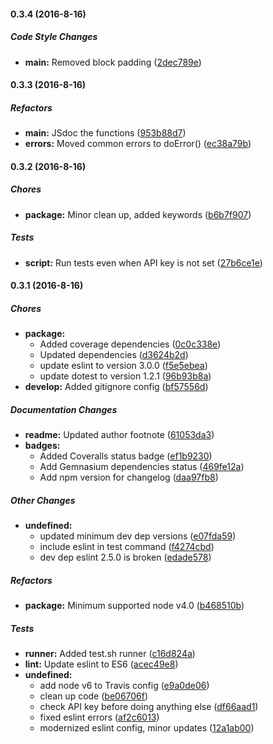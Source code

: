 #### 0.3.4 (2016-8-16)

##### Code Style Changes

* **main:** Removed block padding ([2dec789e](https://github.com/fvdm/nodejs-overheid.io/commit/2dec789e1813b13060b35a695b297b9c42fee8d6))

#### 0.3.3 (2016-8-16)

##### Refactors

* **main:** JSdoc the functions ([953b88d7](https://github.com/fvdm/nodejs-overheid.io/commit/953b88d728d4855077741ae76ff2e490794077f8))
* **errors:** Moved common errors to doError() ([ec38a79b](https://github.com/fvdm/nodejs-overheid.io/commit/ec38a79b0f012593aad575c8b794b1f0c888e06d))

#### 0.3.2 (2016-8-16)

##### Chores

* **package:** Minor clean up, added keywords ([b6b7f907](https://github.com/fvdm/nodejs-overheid.io/commit/b6b7f907cec462fd6abb57a47622ad49f3ec32c6))

##### Tests

* **script:** Run tests even when API key is not set ([27b6ce1e](https://github.com/fvdm/nodejs-overheid.io/commit/27b6ce1e68c89172e2b2443cb76b8e6ea3464c4b))

#### 0.3.1 (2016-8-16)

##### Chores

* **package:**
  * Added coverage dependencies ([0c0c338e](https://github.com/fvdm/nodejs-overheid.io/commit/0c0c338ec32048e3855125caeca272e309487209))
  * Updated dependencies ([d3624b2d](https://github.com/fvdm/nodejs-overheid.io/commit/d3624b2d299674f8da10360d3450e27e49b65d04))
  * update eslint to version 3.0.0 ([f5e5ebea](https://github.com/fvdm/nodejs-overheid.io/commit/f5e5ebea781b92285e57bd3325b0ce450004d944))
  * update dotest to version 1.2.1 ([96b93b8a](https://github.com/fvdm/nodejs-overheid.io/commit/96b93b8a7ee168335dc5417eb50e04f64fb11293))
* **develop:** Added gitignore config ([bf57556d](https://github.com/fvdm/nodejs-overheid.io/commit/bf57556d4a4acf90c57adf38930b3c7b53787aae))

##### Documentation Changes

* **readme:** Updated author footnote ([61053da3](https://github.com/fvdm/nodejs-overheid.io/commit/61053da3d7d0d16a11473e08a27f88707393472d))
* **badges:**
  * Added Coveralls status badge ([ef1b9230](https://github.com/fvdm/nodejs-overheid.io/commit/ef1b92300c11c078b361992cc9542fe843740833))
  * Add Gemnasium dependencies status ([469fe12a](https://github.com/fvdm/nodejs-overheid.io/commit/469fe12a20164755b5b1efb6fd845a072a7e9dee))
  * Add npm version for changelog ([daa97fb8](https://github.com/fvdm/nodejs-overheid.io/commit/daa97fb8d1544f6642f8cb70969887aa22ab3e6e))

##### Other Changes

* **undefined:**
  * updated minimum dev dep versions ([e07fda59](https://github.com/fvdm/nodejs-overheid.io/commit/e07fda59dc11a0721668310e18b6634a99f41f82))
  * include eslint in test command ([f4274cbd](https://github.com/fvdm/nodejs-overheid.io/commit/f4274cbd1a316f87d0d09b44972e049785164ac9))
  * dev dep eslint 2.5.0 is broken ([edade578](https://github.com/fvdm/nodejs-overheid.io/commit/edade578709a637d03b5dc0f454d97d62a0554e4))

##### Refactors

* **package:** Minimum supported node v4.0 ([b468510b](https://github.com/fvdm/nodejs-overheid.io/commit/b468510bc40a62df6c780423db3141cc642c1be6))

##### Tests

* **runner:** Added test.sh runner ([c16d824a](https://github.com/fvdm/nodejs-overheid.io/commit/c16d824aee5b21a8ee2c4a75e1e70ad5f1425d86))
* **lint:** Update eslint to ES6 ([acec49e8](https://github.com/fvdm/nodejs-overheid.io/commit/acec49e8ec208e9ea61e2aa860f7dd2636350335))
* **undefined:**
  * add node v6 to Travis config ([e9a0de06](https://github.com/fvdm/nodejs-overheid.io/commit/e9a0de06b024e42f744f2b1e2224679a61c2d548))
  * clean up code ([be06706f](https://github.com/fvdm/nodejs-overheid.io/commit/be06706f32da5eb61870e9fd22a7e6229f3072bd))
  * check API key before doing anything else ([df66aad1](https://github.com/fvdm/nodejs-overheid.io/commit/df66aad15440a12bddf1215a35511fbfc1937bdb))
  * fixed eslint errors ([af2c6013](https://github.com/fvdm/nodejs-overheid.io/commit/af2c601330a2080a67a5ff2b80c3e6974c67ee9d))
  * modernized eslint config, minor updates ([12a1ab00](https://github.com/fvdm/nodejs-overheid.io/commit/12a1ab008df7bc37d46eb76a9485428acac3cbad))

